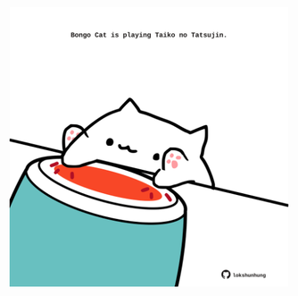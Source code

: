 <!-- built at 15/07/2023, 11:00:45 UTC -->
<p align="center">
  <img width="500" height="500" src="./ReadmeImage.svg">
</p>
